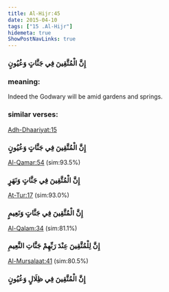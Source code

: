 ```yaml
---
title: Al-Hijr:45
date: 2015-04-10
tags: ["15 .Al-Hijr"]
hidemeta: true 
ShowPostNavLinks: true 
---
```

### إِنَّ الْمُتَّقِينَ فِي جَنَّاتٍ وَعُيُونٍ
### meaning: 
Indeed the Godwary will be amid gardens and springs.
### similar verses: 

[Adh-Dhaariyat:15](/51/15)

### إِنَّ الْمُتَّقِينَ فِي جَنَّاتٍ وَعُيُونٍ

[Al-Qamar:54](/54/54) (sim:93.5%)

### إِنَّ الْمُتَّقِينَ فِي جَنَّاتٍ وَنَهَرٍ

[At-Tur:17](/52/17) (sim:93.0%)

### إِنَّ الْمُتَّقِينَ فِي جَنَّاتٍ وَنَعِيمٍ

[Al-Qalam:34](/68/34) (sim:81.1%)

### إِنَّ لِلْمُتَّقِينَ عِنْدَ رَبِّهِمْ جَنَّاتِ النَّعِيمِ

[Al-Mursalaat:41](/77/41) (sim:80.5%)

### إِنَّ الْمُتَّقِينَ فِي ظِلَالٍ وَعُيُونٍ
